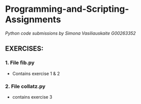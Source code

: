 # Programming-and-Scripting-Assignments
*Python code submissions by Simona Vasiliauskaite G00263352*

## EXERCISES:

### 1. File fib.py
* Contains exercise 1 & 2

### 2. File collatz.py
* contains exercise 3
